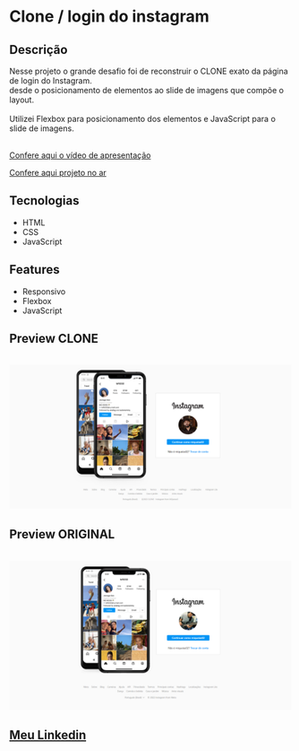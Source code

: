 <h1> Clone / login do instagram </h1>

<h2>Descrição</h2>
<p>Nesse projeto o grande desafio foi de reconstruir o CLONE exato da página de login do Instagram.<br>
  desde o posicionamento de elementos ao slide de imagens que compõe o layout.<br>
  <br>
  Utilizei Flexbox para posicionamento dos elementos e JavaScript para o slide de imagens.<br>
<br></p>

<a href="https://mqsoares.github.io/flex-turismo/" target="_blank">Confere aqui o vídeo de apresentação</a>

<a href="https://mqsoares.github.io/clone-login-instagram/" target="_blank">Confere aqui projeto no ar</a>

<h2>Tecnologias</h2>
<ul>
  <li>HTML</li>
  <li>CSS</li>
  <li>JavaScript</li>
</ul>

<h2>Features</h2>
<ul>
  <li>Responsivo</li>
  <li>Flexbox</li>
  <li>JavaScript</li>  
</ul>

<h2>Preview CLONE</h2>
<br>
<div>
  <img src="./assets/img/layout-desktop-clone.png">
</div>

<h2>Preview ORIGINAL</h2>
<br>
<div>  
  <img src="./assets/img/layout-desktop.png">  
</div>

<h2> 
<a href="https://www.linkedin.com/in/mq-soares" target="_blank">Meu Linkedin</a>
</h2>
